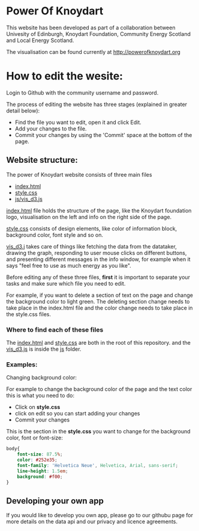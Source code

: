 Power Of Knoydart
===============
This website has been developed as part of a collaboration between Univesity of Edinburgh, Knoydart Foundation, Community Energy Scotland and Local Energy Scotland.

The visualisation can be found currently at
http://powerofknoydart.org

# How to edit the wesite:

Login to Github with the community username and password.

The process of editing the website has three stages (explained in greater detail below):
- Find the file you want to edit, open it and click Edit.
- Add your changes to the file.
- Commit your changes by using the 'Commit' space at the bottom of the page.


## Website structure:

The power of Knoydart website consists of three main files
  
- [index.html](https://github.com/Mehrpouya/PowerOfKnoydart/edit/master/index.html)
- [style.css](https://github.com/Mehrpouya/PowerOfKnoydart/edit/master/style.css)
- [js/vis_d3.js](https://github.com/Mehrpouya/PowerOfKnoydart/edit/master/js/vis_d3.js)

[index.html](https://github.com/Mehrpouya/PowerOfKnoydart/edit/master/index.html) file holds the structure of the page, like the Knoydart foundation logo, visualisation on the left and info on the right side of the page.

[style.css](https://github.com/Mehrpouya/PowerOfKnoydart/edit/master/style.css) consists of design elements, like color of information block, background color, font style and so on.

[vis_d3.j](https://github.com/Mehrpouya/PowerOfKnoydart/edit/master/js/vis_d3.js) takes care of things like fetching the data from the datataker, drawing the graph, responding to user mouse clicks on different buttons, and presenting different messages in the info window, for example when it says "feel free to use as much energy as you like". 

Before editing any of these three files, **first** it is important to separate your tasks and make sure which file you need to edit.

For example, if you want to delete a section of text on the page and change the background color to light green. The deleting section change needs to take place in the index.html file and the color change needs to take place in the style.css files.

### Where to find each of these files

The [index.html](https://github.com/Mehrpouya/PowerOfKnoydart/edit/master/index.html) and [style.css](https://github.com/Mehrpouya/PowerOfKnoydart/edit/master/style.css) are both in the root of this repository. and the [vis_d3.js](https://github.com/Mehrpouya/PowerOfKnoydart/edit/master/js/vis_d3.js) is inside the [js](https://github.com/Mehrpouya/PowerOfKnoydart/tree/master/js) folder.

### Examples:
Changing background color:

For example to change the background color of the page and the text color this is what you need to do:

- Click on **style.css**
- click on edit so you can start adding your changes 
- Commit your changes

This is the section in the **style.css** you want to change for the background color, font or font-size:

``` css
body{ 
    font-size: 87.5%;
    color: #252e35; 
    font-family: 'Helvetica Neue', Helvetica, Arial, sans-serif; 
    line-height: 1.5em;
    background: #f00;  
}
```

## Developing your own app

If you would like to develop you own app, please go to our githubu page for more details on the data api and our privacy and licence agreements.


